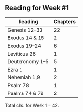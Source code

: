 ## Reading for Week #1

Reading | Chapters
--- | ---
Genesis 12–33 | 22
Exodus 14 & 15 | 2
Exodus 19–24 | 6
Leviticus 26 | 1
Deuteronomy 1–5 | 5
Ezra 1 | 1
Nehemiah 1,9 | 2
Psalm 78 | 1
Psalms 74 & 79 | 2

Total chs. for Week 1 = 42.